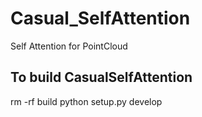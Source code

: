 # Casual_SelfAttention
Self Attention for PointCloud 

## To build CasualSelfAttention
rm -rf build
python setup.py develop
